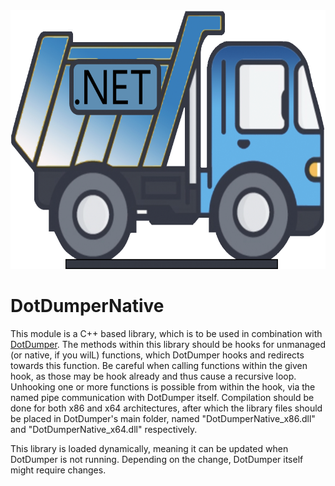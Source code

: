 <img src="images/DotDumper.png" alt="The DotDumper logo, a dumping truck" width="610" height="414" />

# DotDumperNative
This module is a C++ based library, which is to be used in combination with [DotDumper](https://github.com/advanced-threat-research/DotDumper). The methods within this library should be hooks for unmanaged (or native, if you wilL) functions, which DotDumper hooks and redirects towards this function. Be careful when calling functions within the given hook, as those may be hook already and thus cause a recursive loop. Unhooking one or more functions is possible from within the hook, via the named pipe communication with DotDumper itself. Compilation should be done for both x86 and x64 architectures, after which the library files should be placed in DotDumper's main folder, named "DotDumperNative_x86.dll" and "DotDumperNative_x64.dll" respectively. 

This library is loaded dynamically, meaning it can be updated when DotDumper is not running. Depending on the change, DotDumper itself might require changes.
